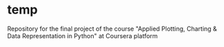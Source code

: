 # temp
Repository for the final project of the course "Applied Plotting, Charting & Data Representation in Python" at Coursera platform